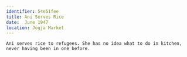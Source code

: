 ```yaml
---
identifier: 54e51fee
title: Ani Serves Rice
date:  June 1947
location: Jogja Market
---
```


```synopsis
Ani serves rice to refugees. She has no idea what to do in kitchen,
never having been in one before.
```

